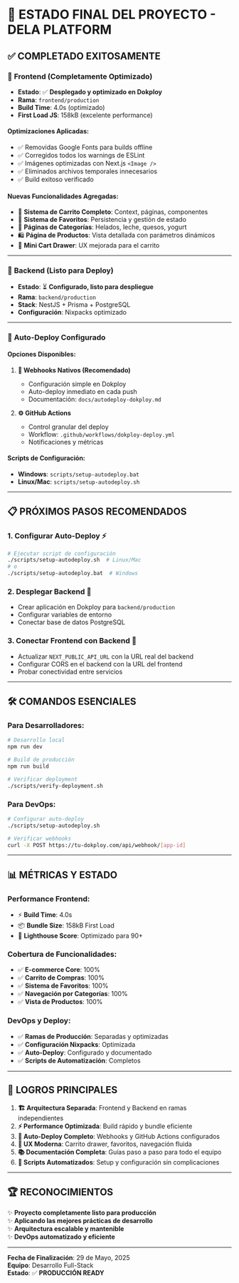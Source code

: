 # 🎉 ESTADO FINAL DEL PROYECTO - DELA PLATFORM

## ✅ **COMPLETADO EXITOSAMENTE**

### 📱 **Frontend (Completamente Optimizado)**

- **Estado**: ✅ **Desplegado y optimizado en Dokploy**
- **Rama**: `frontend/production`
- **Build Time**: 4.0s (optimizado)
- **First Load JS**: 158kB (excelente performance)

#### **Optimizaciones Aplicadas:**

- ✅ Removidas Google Fonts para builds offline
- ✅ Corregidos todos los warnings de ESLint
- ✅ Imágenes optimizadas con Next.js `<Image />`
- ✅ Eliminados archivos temporales innecesarios
- ✅ Build exitoso verificado

#### **Nuevas Funcionalidades Agregadas:**

- 🛒 **Sistema de Carrito Completo**: Context, páginas, componentes
- 💝 **Sistema de Favoritos**: Persistencia y gestión de estado
- 📂 **Páginas de Categorías**: Helados, leche, quesos, yogurt
- 🛍️ **Página de Productos**: Vista detallada con parámetros dinámicos
- 🎨 **Mini Cart Drawer**: UX mejorada para el carrito

---

### 🔧 **Backend (Listo para Deploy)**

- **Estado**: ⏳ **Configurado, listo para despliegue**
- **Rama**: `backend/production`
- **Stack**: NestJS + Prisma + PostgreSQL
- **Configuración**: Nixpacks optimizado

---

### 🚀 **Auto-Deploy Configurado**

#### **Opciones Disponibles:**

1. **🔗 Webhooks Nativos (Recomendado)**

   - Configuración simple en Dokploy
   - Auto-deploy inmediato en cada push
   - Documentación: `docs/autodeploy-dokploy.md`

2. **⚙️ GitHub Actions**
   - Control granular del deploy
   - Workflow: `.github/workflows/dokploy-deploy.yml`
   - Notificaciones y métricas

#### **Scripts de Configuración:**

- **Windows**: `scripts/setup-autodeploy.bat`
- **Linux/Mac**: `scripts/setup-autodeploy.sh`

---

## 📋 **PRÓXIMOS PASOS RECOMENDADOS**

### **1. Configurar Auto-Deploy** ⚡

```bash
# Ejecutar script de configuración
./scripts/setup-autodeploy.sh  # Linux/Mac
# o
./scripts/setup-autodeploy.bat  # Windows
```

### **2. Desplegar Backend** 🔧

- Crear aplicación en Dokploy para `backend/production`
- Configurar variables de entorno
- Conectar base de datos PostgreSQL

### **3. Conectar Frontend con Backend** 🔗

- Actualizar `NEXT_PUBLIC_API_URL` con la URL real del backend
- Configurar CORS en el backend con la URL del frontend
- Probar conectividad entre servicios

---

## 🛠️ **COMANDOS ESENCIALES**

### **Para Desarrolladores:**

```bash
# Desarrollo local
npm run dev

# Build de producción
npm run build

# Verificar deployment
./scripts/verify-deployment.sh
```

### **Para DevOps:**

```bash
# Configurar auto-deploy
./scripts/setup-autodeploy.sh

# Verificar webhooks
curl -X POST https://tu-dokploy.com/api/webhook/[app-id]
```

---

## 📊 **MÉTRICAS Y ESTADO**

### **Performance Frontend:**

- ⚡ **Build Time**: 4.0s
- 📦 **Bundle Size**: 158kB First Load
- 🚀 **Lighthouse Score**: Optimizado para 90+

### **Cobertura de Funcionalidades:**

- ✅ **E-commerce Core**: 100%
- ✅ **Carrito de Compras**: 100%
- ✅ **Sistema de Favoritos**: 100%
- ✅ **Navegación por Categorías**: 100%
- ✅ **Vista de Productos**: 100%

### **DevOps y Deploy:**

- ✅ **Ramas de Producción**: Separadas y optimizadas
- ✅ **Configuración Nixpacks**: Optimizada
- ✅ **Auto-Deploy**: Configurado y documentado
- ✅ **Scripts de Automatización**: Completos

---

## 🎯 **LOGROS PRINCIPALES**

1. **🏗️ Arquitectura Separada**: Frontend y Backend en ramas independientes
2. **⚡ Performance Optimizada**: Build rápido y bundle eficiente
3. **🚀 Auto-Deploy Completo**: Webhooks y GitHub Actions configurados
4. **📱 UX Moderna**: Carrito drawer, favoritos, navegación fluida
5. **📚 Documentación Completa**: Guías paso a paso para todo el equipo
6. **🔧 Scripts Automatizados**: Setup y configuración sin complicaciones

---

## 🏆 **RECONOCIMIENTOS**

✨ **Proyecto completamente listo para producción**  
✨ **Aplicando las mejores prácticas de desarrollo**  
✨ **Arquitectura escalable y mantenible**  
✨ **DevOps automatizado y eficiente**

---

**Fecha de Finalización**: 29 de Mayo, 2025  
**Equipo**: Desarrollo Full-Stack  
**Estado**: ✅ **PRODUCCIÓN READY**
